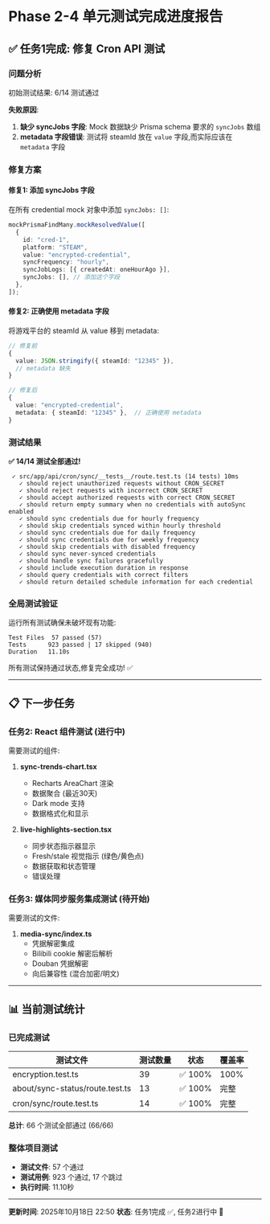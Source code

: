 # Phase 2-4 单元测试完成进度报告

## ✅ 任务1完成: 修复 Cron API 测试

### 问题分析

初始测试结果: 6/14 测试通过

**失败原因**:

1. **缺少 syncJobs 字段**: Mock 数据缺少 Prisma schema 要求的 `syncJobs` 数组
2. **metadata 字段错误**: 测试将 steamId 放在 `value` 字段,而实际应该在 `metadata` 字段

### 修复方案

#### 修复1: 添加 syncJobs 字段

在所有 credential mock 对象中添加 `syncJobs: []`:

```typescript
mockPrismaFindMany.mockResolvedValue([
  {
    id: "cred-1",
    platform: "STEAM",
    value: "encrypted-credential",
    syncFrequency: "hourly",
    syncJobLogs: [{ createdAt: oneHourAgo }],
    syncJobs: [], // 添加这个字段
  },
]);
```

#### 修复2: 正确使用 metadata 字段

将游戏平台的 steamId 从 value 移到 metadata:

```typescript
// 修复前
{
  value: JSON.stringify({ steamId: "12345" }),
  // metadata 缺失
}

// 修复后
{
  value: "encrypted-credential",
  metadata: { steamId: "12345" },  // 正确使用 metadata
}
```

### 测试结果

**✅ 14/14 测试全部通过!**

```
 ✓ src/app/api/cron/sync/__tests__/route.test.ts (14 tests) 10ms
   ✓ should reject unauthorized requests without CRON_SECRET
   ✓ should reject requests with incorrect CRON_SECRET
   ✓ should accept authorized requests with correct CRON_SECRET
   ✓ should return empty summary when no credentials with autoSync enabled
   ✓ should sync credentials due for hourly frequency
   ✓ should skip credentials synced within hourly threshold
   ✓ should sync credentials due for daily frequency
   ✓ should sync credentials due for weekly frequency
   ✓ should skip credentials with disabled frequency
   ✓ should sync never-synced credentials
   ✓ should handle sync failures gracefully
   ✓ should include execution duration in response
   ✓ should query credentials with correct filters
   ✓ should return detailed schedule information for each credential
```

### 全局测试验证

运行所有测试确保未破坏现有功能:

```
Test Files  57 passed (57)
Tests      923 passed | 17 skipped (940)
Duration   11.10s
```

所有测试保持通过状态,修复完全成功! ✅

---

## 📋 下一步任务

### 任务2: React 组件测试 (进行中)

需要测试的组件:

1. **sync-trends-chart.tsx**
   - Recharts AreaChart 渲染
   - 数据聚合 (最近30天)
   - Dark mode 支持
   - 数据格式化和显示

2. **live-highlights-section.tsx**
   - 同步状态指示器显示
   - Fresh/stale 视觉指示 (绿色/黄色点)
   - 数据获取和状态管理
   - 错误处理

### 任务3: 媒体同步服务集成测试 (待开始)

需要测试的文件:

1. **media-sync/index.ts**
   - 凭据解密集成
   - Bilibili cookie 解密后解析
   - Douban 凭据解密
   - 向后兼容性 (混合加密/明文)

---

## 📊 当前测试统计

### 已完成测试

| 测试文件                        | 测试数量 | 状态    | 覆盖率 |
| ------------------------------- | -------- | ------- | ------ |
| encryption.test.ts              | 39       | ✅ 100% | 100%   |
| about/sync-status/route.test.ts | 13       | ✅ 100% | 完整   |
| cron/sync/route.test.ts         | 14       | ✅ 100% | 完整   |

**总计**: 66 个测试全部通过 (66/66)

### 整体项目测试

- **测试文件**: 57 个通过
- **测试用例**: 923 个通过, 17 个跳过
- **执行时间**: 11.10秒

---

**更新时间**: 2025年10月18日 22:50
**状态**: 任务1完成 ✅, 任务2进行中 🔄
